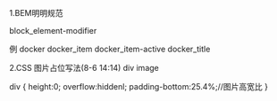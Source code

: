 1.BEM明明规范

block_element-modifier

例
docker
  docker_item docker_item-active
  docker_title


2.CSS 图片占位写法(8-6 14:14)
div
  image

div {
  height:0;
  overflow:hiddenl;
  padding-bottom:25.4%;//图片高宽比
}